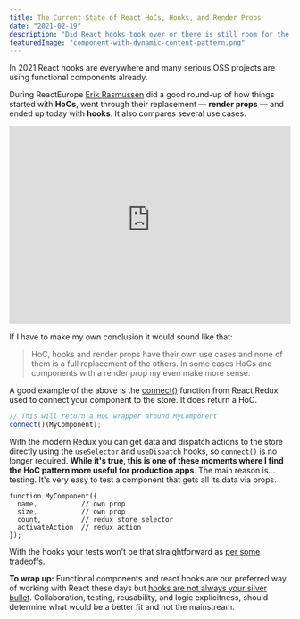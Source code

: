 ```yaml
---
title: The Current State of React HoCs, Hooks, and Render Props
date: "2021-02-19"
description: "Did React hooks took over or there is still room for the HoC and render prop patterns?"
featuredImage: "component-with-dynamic-content-pattern.png"
---
```


In 2021 React hooks are everywhere and many serious OSS projects are using functional components already.

During ReactEurope [Erik Rasmussen](https://twitter.com/erikras) did a good round-up of how things started with **HoCs**, went through their replacement — **render props** — and ended up today with **hooks**. It also compares several use cases.

<iframe width="100%" height="355" src="https://www.youtube-nocookie.com/embed/pn0pIgdQvhU" frameborder="0" allow="accelerometer; autoplay; clipboard-write; encrypted-media; gyroscope; picture-in-picture" allowfullscreen loading="lazy"></iframe>

If I have to make my own conclusion it would sound like that:

> HoC, hooks and render props have their own use cases and none of them is a full replacement of the others. In some cases HoCs and components with a render prop my even make more sense.

A good example of the above is the [connect()](https://react-redux.js.org/api/connect) function from React Redux used to connect your component to the store. It does return a HoC.

```javascript
// This will return a HoC wrapper around MyComponent
connect()(MyComponent);
```

With the modern Redux you can get data and dispatch actions to the store directly using the `useSelector` and `useDispatch` hooks, so `connect()` is no longer required. **While it's true, this is one of these moments where I find the HoC pattern more useful for production apps**. The main reason is... testing. It's very easy to test a component that gets all its data via props.

```javascript{4,5}
function MyComponent({
  name,           // own prop
  size,           // own prop
  count,          // redux store selector
  activateAction  // redux action
});
```
With the hooks your tests won't be that straightforward as [per some tradeoffs](https://blog.isquaredsoftware.com/2019/07/blogged-answers-thoughts-on-hooks/).

**To wrap up:** Functional components and react hooks are our preferred way of working with React these days but [hooks are not always your silver bullet](/render-props-vs-hooks). Collaboration, testing, reusability, and logic explicitness, should determine what would be a better fit and not the mainstream.
